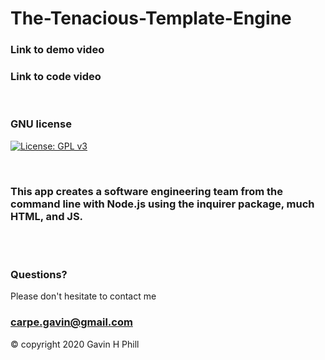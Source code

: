 # The-Tenacious-Template-Engine

### Link to demo video

### Link to code video
<br>

### GNU license
[![License: GPL v3](https://img.shields.io/badge/License-GPLv3-blue.svg)](https://www.gnu.org/licenses/gpl-3.0)

<br>


### This app creates a software engineering team from the command line with Node.js using the inquirer package, much HTML, and JS.
 
<br>
<br>

### Questions?

Please don't hesitate to contact me

### carpe.gavin@gmail.com

© copyright 2020 Gavin H Phill

